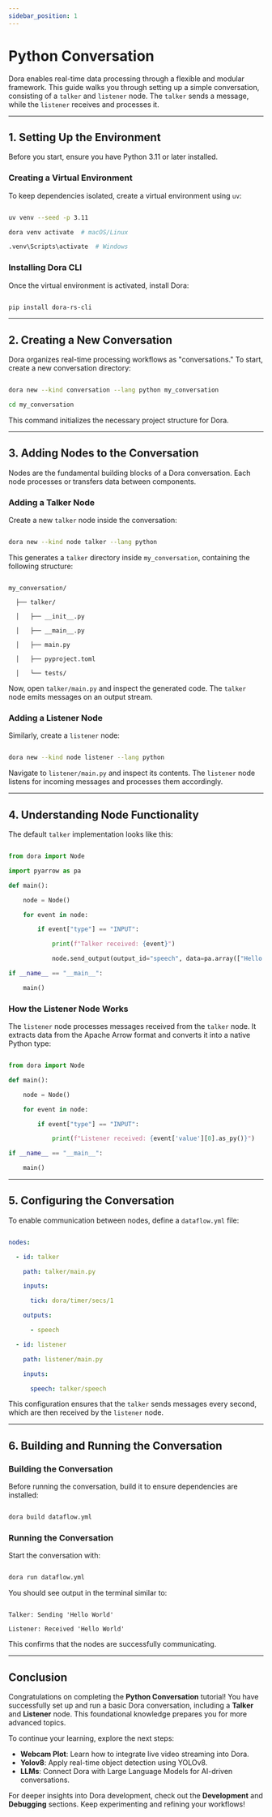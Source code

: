 ```yaml
---
sidebar_position: 1
---
```


# Python Conversation

Dora enables real-time data processing through a flexible and modular framework. This guide walks you through setting up a simple conversation, consisting of a `talker` and `listener` node. The `talker` sends a message, while the `listener` receives and processes it.

---

## 1. Setting Up the Environment

Before you start, ensure you have Python 3.11 or later installed. 



### Creating a Virtual Environment

To keep dependencies isolated, create a virtual environment using `uv`:

```bash

uv venv --seed -p 3.11

dora venv activate  # macOS/Linux

.venv\Scripts\activate  # Windows

```

### Installing Dora CLI

Once the virtual environment is activated, install Dora:

```bash

pip install dora-rs-cli

```

---

## 2. Creating a New Conversation

Dora organizes real-time processing workflows as "conversations." To start, create a new conversation directory:

```bash

dora new --kind conversation --lang python my_conversation

cd my_conversation

```

This command initializes the necessary project structure for Dora.

---

## 3. Adding Nodes to the Conversation

Nodes are the fundamental building blocks of a Dora conversation. Each node processes or transfers data between components.

### Adding a Talker Node

Create a new `talker` node inside the conversation:

```bash

dora new --kind node talker --lang python

```

This generates a `talker` directory inside `my_conversation`, containing the following structure:

```

my_conversation/

  ├── talker/

  │   ├── __init__.py

  │   ├── __main__.py

  │   ├── main.py

  │   ├── pyproject.toml

  │   └── tests/

```

Now, open `talker/main.py` and inspect the generated code. The `talker` node emits messages on an output stream.

### Adding a Listener Node

Similarly, create a `listener` node:

```bash

dora new --kind node listener --lang python

```

Navigate to `listener/main.py` and inspect its contents. The `listener` node listens for incoming messages and processes them accordingly.

---

## 4. Understanding Node Functionality



The default `talker` implementation looks like this:

```python

from dora import Node

import pyarrow as pa

def main():

    node = Node()

    for event in node:

        if event["type"] == "INPUT":

            print(f"Talker received: {event}")

            node.send_output(output_id="speech", data=pa.array(["Hello World"]))

if __name__ == "__main__":

    main()

```

### How the Listener Node Works

The `listener` node processes messages received from the `talker` node. It extracts data from the Apache Arrow format and converts it into a native Python type:

```python

from dora import Node

def main():

    node = Node()

    for event in node:

        if event["type"] == "INPUT":

            print(f"Listener received: {event['value'][0].as_py()}")

if __name__ == "__main__":

    main()

```

---

## 5. Configuring the Conversation

To enable communication between nodes, define a `dataflow.yml` file:

```yaml

nodes:

  - id: talker

    path: talker/main.py

    inputs:

      tick: dora/timer/secs/1

    outputs:

      - speech

  - id: listener

    path: listener/main.py

    inputs:

      speech: talker/speech

```

This configuration ensures that the `talker` sends messages every second, which are then received by the `listener` node.

---

## 6. Building and Running the Conversation

### Building the Conversation

Before running the conversation, build it to ensure dependencies are installed:

```bash

dora build dataflow.yml

```

### Running the Conversation

Start the conversation with:

```bash

dora run dataflow.yml

```

You should see output in the terminal similar to:

```

Talker: Sending 'Hello World'

Listener: Received 'Hello World'

```

This confirms that the nodes are successfully communicating.

---

## Conclusion

Congratulations on completing the **Python Conversation** tutorial! You have successfully set up and run a basic Dora conversation, including a **Talker** and **Listener** node. This foundational knowledge prepares you for more advanced topics.

To continue your learning, explore the next steps:

-   **Webcam Plot**: Learn how to integrate live video streaming into Dora.
-   **Yolov8**: Apply real-time object detection using YOLOv8.
-   **LLMs**: Connect Dora with Large Language Models for AI-driven conversations.

For deeper insights into Dora development, check out the **Development** and **Debugging** sections. Keep experimenting and refining your workflows!


